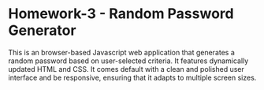 # Homework-3 - Random Password Generator

This is an browser-based Javascript web application that generates a random password based on user-selected criteria. It features dynamically updated HTML and CSS. It comes default with a clean and polished user interface and be responsive, ensuring that it adapts to multiple screen sizes.
